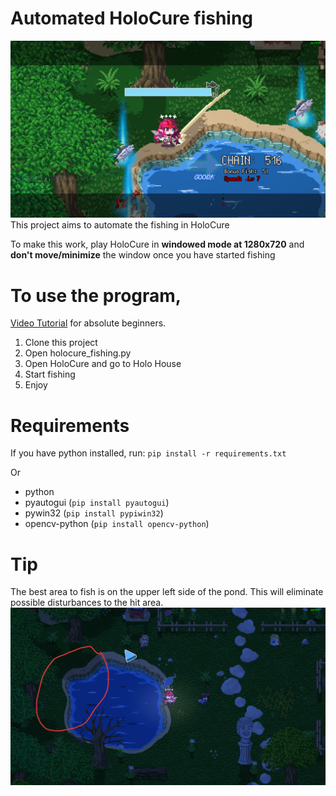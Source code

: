 # Automated HoloCure fishing
![](./Readme_imgs/HighScore.png)
This project aims to automate the fishing in HoloCure

To make this work, play HoloCure in **windowed mode at 1280x720** and **don't move/minimize** the window once you have started fishing

# To use the program, 
[Video Tutorial](https://drive.google.com/file/d/14Xha8OWFiv26zBD4cYjMsHLD896q8RH4/view?usp=sharing) for absolute beginners.

1. Clone this project
1. Open holocure_fishing.py
1. Open HoloCure and go to Holo House
1. Start fishing
1. Enjoy



# Requirements
If you have python installed, run:
`pip install -r requirements.txt`

Or

* python
* pyautogui (`pip install pyautogui`)
* pywin32 (`pip install pypiwin32`)
* opencv-python (`pip install opencv-python`)

# Tip
The best area to fish is on the upper left side of the pond.
This will eliminate possible disturbances to the hit area.
![](./Readme_imgs/BestArea.png)

